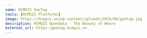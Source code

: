 ```yaml
---
name: HCMGIS GeoTag
tools: [HCMGIS Platforms]
image: https://hcmgis.vn/wp-content/uploads/2019/08/geotag.jpg
description: HCMGIS Opendata - The Beauty of Where
external_url: https:/geotag.hcmgis.vn
---
```

